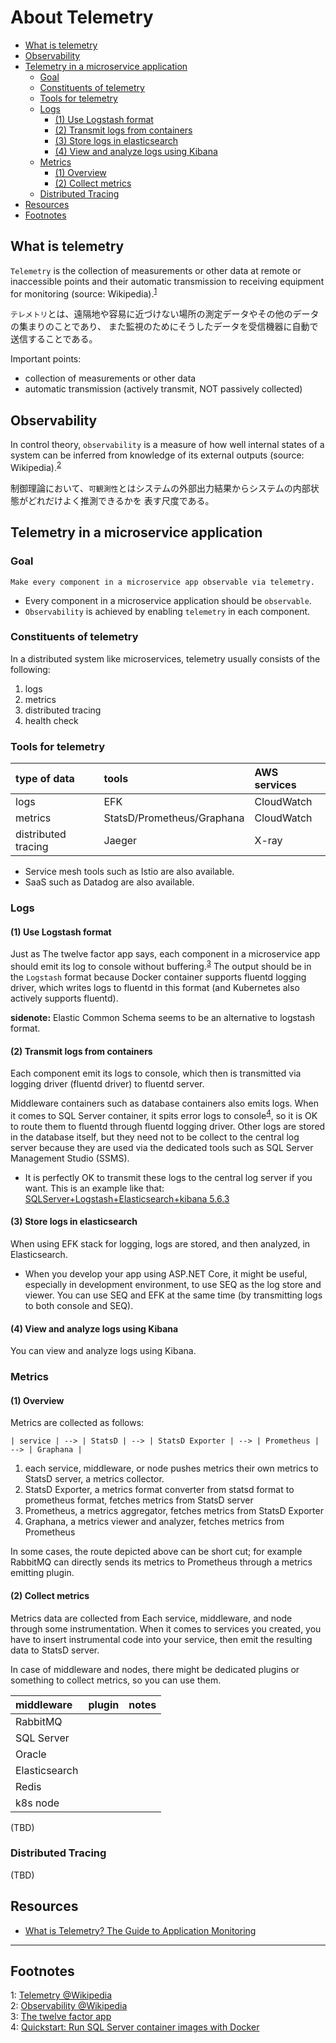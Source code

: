 # About Telemetry

- [What is telemetry](#what-is-telemetry)
- [Observability](#observability)
- [Telemetry in a microservice application](#telemetry-in-a-microservice-application)
  - [Goal](#goal)
  - [Constituents of telemetry](#constituents-of-telemetry)
  - [Tools for telemetry](#tools-for-telemetry)
  - [Logs](#logs)
    - [(1) Use Logstash format](#1-use-logstash-format)
    - [(2) Transmit logs from containers](#2-transmit-logs-from-containers)
    - [(3) Store logs in elasticsearch](#3-store-logs-in-elasticsearch)
    - [(4) View and analyze logs using Kibana](#4-view-and-analyze-logs-using-kibana)
  - [Metrics](#metrics)
    - [(1) Overview](#1-overview)
    - [(2) Collect metrics](#2-collect-metrics)
  - [Distributed Tracing](#distributed-tracing)
- [Resources](#resources)
- [Footnotes](#footnotes)

## What is telemetry

`Telemetry` is the collection of measurements or other data at remote or inaccessible points
and their automatic transmission to receiving equipment for monitoring (source: Wikipedia).<sup>[1](#fn1)</sup>

`テレメトリ`とは、遠隔地や容易に近づけない場所の測定データやその他のデータの集まりのことであり、
また監視のためにそうしたデータを受信機器に自動で送信することである。

Important points:
* collection of measurements or other data
* automatic transmission (actively transmit, NOT passively collected)

## Observability

In control theory, `observability` is a measure of how well internal states of a system
can be inferred from knowledge of its external outputs (source: Wikipedia).<sup>[2](#fn2)</sup>

制御理論において、`可観測性`とはシステムの外部出力結果からシステムの内部状態がどれだけよく推測できるかを
表す尺度である。

## Telemetry in a microservice application

### Goal

`Make every component in a microservice app observable via telemetry.`

* Every component in a microservice application should be `observable`.
* `Observability` is achieved by enabling `telemetry` in each component.

### Constituents of telemetry

In a distributed system like microservices, telemetry usually consists of the following:

1. logs
2. metrics
3. distributed tracing
4. health check

### Tools for telemetry

| type of data        | tools                      | AWS  services |
| :------------------ | :------------------------- | :------------ |
| logs                | EFK                        | CloudWatch    |
| metrics             | StatsD/Prometheus/Graphana | CloudWatch    |
| distributed tracing | Jaeger                     | X-ray         |

* Service mesh tools such as Istio are also available.
* SaaS such as Datadog are also available. 

### Logs

#### (1) Use Logstash format

Just as The twelve factor app says, each component in a microservice app should emit
its log to console without buffering.<sup>[3](#fn3)</sup> The output should be in the
`Logstash` format because Docker container supports fluentd logging driver,
which writes logs to fluentd in this format (and Kubernetes also actively supports
fluentd).

**sidenote:** Elastic Common Schema seems to be an alternative to logstash format.

#### (2) Transmit logs from containers

Each component emit its logs to console, which then is transmitted via logging
driver (fluentd driver) to fluentd server.

Middleware containers such as database containers also emits logs. When it comes to
SQL Server container, it spits error logs to console<sup>[4](#fn4)</sup>, so it is
OK to route them to fluentd through fluentd logging driver. Other logs are stored
in the database itself, but they need not to be collect to the central log server
because they are used via the dedicated tools such as SQL Server Management Studio
(SSMS).

 * It is perfectly OK to transmit these logs to the central log server if you
 want. This is an example like that:
 [SQLServer+Logstash+Elasticsearch+kibana 5.6.3](https://sqlserversuki.com/monitoring/sqlserverlogstashelasticsearchkibana-5-6-3/)

#### (3) Store logs in elasticsearch

When using EFK stack for logging, logs are stored, and then analyzed, in Elasticsearch.

* When you develop your app using ASP.NET Core, it might be useful, especially in 
development environment, to use SEQ as the log store and viewer. You can use SEQ
and EFK at the same time (by transmitting logs to both console and SEQ).

#### (4) View and analyze logs using Kibana

You can view and analyze logs using Kibana.

### Metrics

#### (1) Overview

Metrics are collected as follows:

```
| service | --> | StatsD | --> | StatsD Exporter | --> | Prometheus | --> | Graphana |
```

1. each service, middleware, or node pushes metrics their own metrics to StatsD server, a metrics collector.
2. StatsD Exporter, a metrics format converter from statsd format to prometheus format, fetches metrics from StatsD server
3. Prometheus, a metrics aggregator, fetches metrics from StatsD Exporter
4. Graphana, a metrics viewer and analyzer, fetches metrics from Prometheus

In some cases, the route depicted above can be short cut; for example RabbitMQ can directly sends its metrics to Prometheus through a metrics emitting plugin.

#### (2) Collect metrics

Metrics data are collected from Each service, middleware, and node through some instrumentation. When it comes to services you created, you have to insert instrumental code into your service, then emit the resulting data to StatsD server.

In case of middleware and nodes, there might be dedicated plugins or something to collect metrics, so you can use them.

| middleware    | plugin | notes |
| :------------ | :----- | :---- |
| RabbitMQ      |        |       |
| SQL Server    |        |       |
| Oracle        |        |       |
| Elasticsearch |        |       |
| Redis         |        |       |
| k8s node      |        |       |

(TBD)


### Distributed Tracing

(TBD)

## Resources

* [What is Telemetry? The Guide to Application Monitoring](https://www.sumologic.jp/insight/what-is-telemetry/)

---
## Footnotes

<a name="fn1">1</a>: [Telemetry @Wikipedia](https://en.wikipedia.org/wiki/Telemetry)  
<a name="fn2">2</a>: [Observability @Wikipedia](https://en.wikipedia.org/wiki/Observability)  
<a name="fn3">3</a>: [The twelve factor app](https://12factor.net/ja/)  
<a name="fn4">4</a>: [Quickstart: Run SQL Server container images with Docker](https://docs.microsoft.com/ja-jp/sql/linux/quickstart-install-connect-docker?view=sql-server-ver15&pivots=cs1-bash)  
